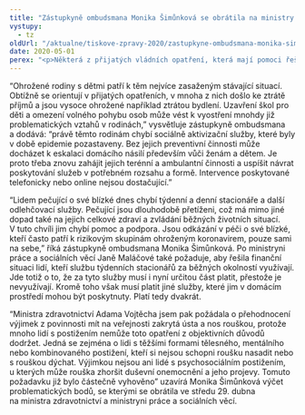 ```yaml
---
title: "Zástupkyně ombudsmana Monika Šimůnková se obrátila na ministry s žádostí o podporu ohrožených rodin, lidí s postižením i jejich pečujících"
vystupy:
  - tz
oldUrl: "/aktualne/tiskove-zpravy-2020/zastupkyne-ombudsmana-monika-simunkova-se-obratila-na-ministry-s-zadosti-o-podporu-ohrozen/"
date: 2020-05-01
perex: "<p>Některá z přijatých vládních opatření, která mají pomoci řešit epidemii koronaviru, dopadají nepřiměřeně na zranitelné skupiny obyvatel. Pozastavení sociálně aktivizačních služeb se například přímo dotýká životů dětí vyrůstajících v ohrožených rodinách. Děti ohrožené domácím násilím či zneužíváním jsou v tuto chvíli bez potřebné pomoci a podpory. Bez podpory jsou nyní také lidé pečující o své blízké, kterým chybí denní a týdenní stacionáře. Zástupkyně ombudsmana se obrátila na ministryni práce a sociálních věcí a na ministra zdravotnictví, aby urychlili rozvolňování terénních a ambulantních služeb. </p>"
---
```


<!-- imported from the old website -->

<p>“Ohrožené rodiny s dětmi patří k těm nejvíce zasaženým stávající situací. Obtížně se orientují v přijatých opatřeních, v mnoha z nich došlo ke ztrátě příjmů a jsou vysoce ohrožené například ztrátou bydlení. Uzavření škol pro děti a omezení volného pohybu osob může vést k vyostření mnohdy již problematických vztahů v rodinách,” vysvětluje zástupkyně ombudsmana a dodává: “právě těmto rodinám chybí sociálně aktivizační služby, které byly v době epidemie pozastaveny. Bez jejich preventivní činnosti může docházet k eskalaci domácího násilí především vůči ženám a dětem. Je proto třeba znovu zahájit jejich terénní a ambulantní činnosti a uspíšit návrat poskytování služeb v potřebném rozsahu a formě. Intervence poskytované telefonicky nebo online nejsou dostačující.”</p><p>“Lidem pečující o své blízké dnes chybí týdenní a denní stacionáře a další odlehčovací služby. Pečující jsou dlouhodobě přetíženi, což má mimo jiné dopad také na jejich celkové zdraví a zvládání běžných životních situací. V tuto chvíli jim chybí pomoc a podpora. Jsou odkázání v péči o své blízké, kteří často patří k rizikovým skupinám ohroženým koronavirem, pouze sami na sebe,” říká zástupkyně ombudsmana Monika Šimůnková. Po ministryni práce a sociálních věcí Janě Maláčové také požaduje, aby řešila finanční situaci lidí, kteří službu týdenních stacionářů za běžných okolností využívají. Jde totiž o to, že za tyto služby musí i nyní určitou část platit, přestože je nevyužívají. Kromě toho však musí platit jiné služby, které jim v domácím prostředí mohou být poskytnuty. Platí tedy dvakrát.</p><p>“Ministra zdravotnictví Adama Vojtěcha jsem pak požádala o přehodnocení výjimek z povinnosti mít na veřejnosti zakrytá ústa a nos rouškou, protože mnoho lidí s postižením nemůže toto opatření z objektivních důvodů dodržet. Jedná se zejména o lidi s těžšími formami tělesného, mentálního nebo kombinovaného postižení, kteří si nejsou schopni roušku nasadit nebo s rouškou dýchat. Výjimkou nejsou ani lidé s psychosociálním postižením, u kterých může rouška zhoršit duševní onemocnění a jeho projevy. Tomuto požadavku již bylo částečně vyhověno” uzavírá Monika Šimůnková výčet problematických bodů, se kterými se obrátila ve středu 29. dubna na ministra zdravotnictví a ministryni práce a sociálních věcí.</p>
